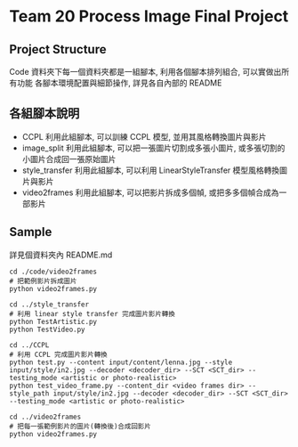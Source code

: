 # Team 20 Process Image Final Project

## Project Structure

Code 資料夾下每一個資料夾都是一組腳本, 利用各個腳本排列組合, 可以實做出所有功能
各腳本環境配置與細節操作, 詳見各自內部的 README

## 各組腳本說明

- CCPL
  利用此組腳本, 可以訓練 CCPL 模型, 並用其風格轉換圖片與影片
- image_split
  利用此組腳本, 可以把一張圖片切割成多張小圖片, 或多張切割的小圖片合成回一張原始圖片
- style_transfer
  利用此組腳本, 可以利用 LinearStyleTransfer 模型風格轉換圖片與影片
- video2frames
  利用此組腳本, 可以把影片拆成多個幀, 或把多多個幀合成為一部影片

## Sample

詳見個資料夾內 README.md

```shell
cd ./code/video2frames
# 把範例影片拆成圖片
python video2frames.py

cd ../style_transfer
# 利用 linear style transfer 完成圖片影片轉換
python TestArtistic.py
python TestVideo.py

cd ../CCPL
# 利用 CCPL 完成圖片影片轉換
python test.py --content input/content/lenna.jpg --style input/style/in2.jpg --decoder <decoder_dir> --SCT <SCT_dir> --testing_mode <artistic or photo-realistic>
python test_video_frame.py --content_dir <video frames dir> --style_path input/style/in2.jpg --decoder <decoder_dir> --SCT <SCT_dir> --testing_mode <artistic or photo-realistic>

cd ../video2frames
# 把每一張範例影片的圖片(轉換後)合成回影片
python video2frames.py
```
